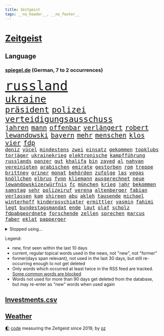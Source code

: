 ```yaml
---
title: Zeitgeist
tags: __no_header__, __no_footer__
---
```


# [Zeitgeist](https://oliz.io/zeitgeist/)

## Language

<h3><a href="https://www.spiegel.de" target="_blank">spiegel.de</a> (German, 7 to 2 occurrences)</h3>
<p style="font-family:monospace">
<span style="font-size:32pt"><a href="news_links.html#russland" class="current">russland</a></span>
<br>
<span style="font-size:24pt"><a href="news_links.html#ukraine" class="current">ukraine</a></span>
<br>
<span style="font-size:20pt"><a href="news_links.html#präsident" class="current">präsident</a></span>
<span style="font-size:20pt"><a href="news_links.html#polizei" class="current">polizei</a></span>
<span style="font-size:20pt"><a href="news_links.html#verteidigungsausschuss" class="current">verteidigungsausschuss</a></span>
<br>
<span style="font-size:16pt"><a href="news_links.html#jahren" class="current">jahren</a></span>
<span style="font-size:16pt"><a href="news_links.html#mann" class="current">mann</a></span>
<span style="font-size:16pt"><a href="news_links.html#offenbar" class="current">offenbar</a></span>
<span style="font-size:16pt"><a href="news_links.html#verlängert" class="current">verlängert</a></span>
<span style="font-size:16pt"><a href="news_links.html#robert" class="current">robert</a></span>
<span style="font-size:16pt"><a href="news_links.html#lewandowski" class="current">lewandowski</a></span>
<span style="font-size:16pt"><a href="news_links.html#bayern" class="current">bayern</a></span>
<span style="font-size:16pt"><a href="news_links.html#mehr" class="current">mehr</a></span>
<span style="font-size:16pt"><a href="news_links.html#menschen" class="current">menschen</a></span>
<span style="font-size:16pt"><a href="news_links.html#klos" class="current">klos</a></span>
<span style="font-size:16pt"><a href="news_links.html#vier" class="current">vier</a></span>
<span style="font-size:16pt"><a href="news_links.html#fdp" class="current">fdp</a></span>
<br>
<span style="font-size:12pt"><a href="news_links.html#deniz" class="current">deniz</a></span>
<span style="font-size:12pt"><a href="news_links.html#yücel" class="current">yücel</a></span>
<span style="font-size:12pt"><a href="news_links.html#mindestens" class="current">mindestens</a></span>
<span style="font-size:12pt"><a href="news_links.html#zwei" class="current">zwei</a></span>
<span style="font-size:12pt"><a href="news_links.html#einsatz" class="current">einsatz</a></span>
<span style="font-size:12pt"><a href="news_links.html#gekommen" class="current">gekommen</a></span>
<span style="font-size:12pt"><a href="news_links.html#topklubs" class="new">topklubs</a></span>
<span style="font-size:12pt"><a href="news_links.html#torjäger" class="current">torjäger</a></span>
<span style="font-size:12pt"><a href="news_links.html#ukrainekrieg" class="current">ukrainekrieg</a></span>
<span style="font-size:12pt"><a href="news_links.html#elektronische" class="current">elektronische</a></span>
<span style="font-size:12pt"><a href="news_links.html#kampfführung" class="new">kampfführung</a></span>
<span style="font-size:12pt"><a href="news_links.html#russlands" class="current">russlands</a></span>
<span style="font-size:12pt"><a href="news_links.html#panzer" class="current">panzer</a></span>
<span style="font-size:12pt"><a href="news_links.html#gut" class="current">gut</a></span>
<span style="font-size:12pt"><a href="news_links.html#khalifa" class="new">khalifa</a></span>
<span style="font-size:12pt"><a href="news_links.html#bin" class="current">bin</a></span>
<span style="font-size:12pt"><a href="news_links.html#zayed" class="new">zayed</a></span>
<span style="font-size:12pt"><a href="news_links.html#al" class="current">al</a></span>
<span style="font-size:12pt"><a href="news_links.html#nahyan" class="new">nahyan</a></span>
<span style="font-size:12pt"><a href="news_links.html#vereinigten" class="current">vereinigten</a></span>
<span style="font-size:12pt"><a href="news_links.html#arabischen" class="current">arabischen</a></span>
<span style="font-size:12pt"><a href="news_links.html#emirate" class="current">emirate</a></span>
<span style="font-size:12pt"><a href="news_links.html#gestorben" class="current">gestorben</a></span>
<span style="font-size:12pt"><a href="news_links.html#rom" class="current">rom</a></span>
<span style="font-size:12pt"><a href="news_links.html#treppe" class="new">treppe</a></span>
<span style="font-size:12pt"><a href="news_links.html#brittney" class="new">brittney</a></span>
<span style="font-size:12pt"><a href="news_links.html#griner" class="new">griner</a></span>
<span style="font-size:12pt"><a href="news_links.html#monat" class="current">monat</a></span>
<span style="font-size:12pt"><a href="news_links.html#behörden" class="current">behörden</a></span>
<span style="font-size:12pt"><a href="news_links.html#zufolge" class="current">zufolge</a></span>
<span style="font-size:12pt"><a href="news_links.html#las" class="current">las</a></span>
<span style="font-size:12pt"><a href="news_links.html#vegas" class="current">vegas</a></span>
<span style="font-size:12pt"><a href="news_links.html#knöllchen" class="current">knöllchen</a></span>
<span style="font-size:12pt"><a href="news_links.html#elbrus" class="new">elbrus</a></span>
<span style="font-size:12pt"><a href="news_links.html#fynn" class="new">fynn</a></span>
<span style="font-size:12pt"><a href="news_links.html#kliemann" class="new">kliemann</a></span>
<span style="font-size:12pt"><a href="news_links.html#ausgerechnet" class="current">ausgerechnet</a></span>
<span style="font-size:12pt"><a href="news_links.html#neue" class="current">neue</a></span>
<span style="font-size:12pt"><a href="news_links.html#lewandowskizerwürfnis" class="new">lewandowskizerwürfnis</a></span>
<span style="font-size:12pt"><a href="news_links.html#fc" class="current">fc</a></span>
<span style="font-size:12pt"><a href="news_links.html#münchen" class="current">münchen</a></span>
<span style="font-size:12pt"><a href="news_links.html#krieg" class="current">krieg</a></span>
<span style="font-size:12pt"><a href="news_links.html#jahr" class="current">jahr</a></span>
<span style="font-size:12pt"><a href="news_links.html#bekommen" class="current">bekommen</a></span>
<span style="font-size:12pt"><a href="news_links.html#samstag" class="current">samstag</a></span>
<span style="font-size:12pt"><a href="news_links.html#sehr" class="current">sehr</a></span>
<span style="font-size:12pt"><a href="news_links.html#polizeiruf" class="current">polizeiruf</a></span>
<span style="font-size:12pt"><a href="news_links.html#verena" class="current">verena</a></span>
<span style="font-size:12pt"><a href="news_links.html#altenberger" class="new">altenberger</a></span>
<span style="font-size:12pt"><a href="news_links.html#fabian" class="current">fabian</a></span>
<span style="font-size:12pt"><a href="news_links.html#verlassen" class="current">verlassen</a></span>
<span style="font-size:12pt"><a href="news_links.html#kam" class="current">kam</a></span>
<span style="font-size:12pt"><a href="news_links.html#shireen" class="new">shireen</a></span>
<span style="font-size:12pt"><a href="news_links.html#abu" class="current">abu</a></span>
<span style="font-size:12pt"><a href="news_links.html#akleh" class="new">akleh</a></span>
<span style="font-size:12pt"><a href="news_links.html#tausende" class="current">tausende</a></span>
<span style="font-size:12pt"><a href="news_links.html#michael" class="current">michael</a></span>
<span style="font-size:12pt"><a href="news_links.html#winterhoff" class="new">winterhoff</a></span>
<span style="font-size:12pt"><a href="news_links.html#kinderpsychiater" class="current">kinderpsychiater</a></span>
<span style="font-size:12pt"><a href="news_links.html#ermittler" class="current">ermittler</a></span>
<span style="font-size:12pt"><a href="news_links.html#yasmin" class="new">yasmin</a></span>
<span style="font-size:12pt"><a href="news_links.html#fahimi" class="new">fahimi</a></span>
<span style="font-size:12pt"><a href="news_links.html#legt" class="current">legt</a></span>
<span style="font-size:12pt"><a href="news_links.html#bundestagsmandat" class="new">bundestagsmandat</a></span>
<span style="font-size:12pt"><a href="news_links.html#ende" class="current">ende</a></span>
<span style="font-size:12pt"><a href="news_links.html#laut" class="current">laut</a></span>
<span style="font-size:12pt"><a href="news_links.html#olaf" class="current">olaf</a></span>
<span style="font-size:12pt"><a href="news_links.html#scholz" class="current">scholz</a></span>
<span style="font-size:12pt"><a href="news_links.html#fdpabgeordnete" class="new">fdpabgeordnete</a></span>
<span style="font-size:12pt"><a href="news_links.html#forschende" class="current">forschende</a></span>
<span style="font-size:12pt"><a href="news_links.html#zellen" class="current">zellen</a></span>
<span style="font-size:12pt"><a href="news_links.html#sprechen" class="current">sprechen</a></span>
<span style="font-size:12pt"><a href="news_links.html#marcus" class="current">marcus</a></span>
<span style="font-size:12pt"><a href="news_links.html#faber" class="current">faber</a></span>
<span style="font-size:12pt"><a href="news_links.html#eklat" class="current">eklat</a></span>
<span style="font-size:12pt"><a href="news_links.html#papperger" class="new">papperger</a></span>
</p>
<details>
<summary>Stopped using...</summary>
<p class="former" style="font-size:12pt">
asche(568) gefüllt(568) toni(568) energien(567) erfahren(567) geschrieben(567) kriminelle(567) strafmaßnahmen(567) verwendet(567) attackieren(566) aufmerksamkeit(566) eindruck(566) gewaltige(566) gäste(566) kündigung(566) liste(566) maria(566) verhältnis(566) atlantik(565) krankenhäuser(565) körper(565) maß(565) rechtsextremismus(565) schweigt(565) sekunden(565) vergeben(565) versprach(565) atmosphäre(564) brücke(564) coronawelle(564) co₂(564) ddr(564) gekostet(564) verlängerung(564) versäumnisse(564) 400(563) ausfallen(563) erholung(563) gesagt(563) jahrzehnte(563) jens(563) kritisierte(563) portugal(563) stets(563) street(563) taten(563) belarussischen(562) bewaffnete(562) brauchte(562) fuhr(562) hintergründe(562) klaren(562) tore(562) verdächtiger(562) vorher(562) befindet(561) csuchef(561) entwurf(561) fallzahlen(561) gelassen(561) hans(561) julia(561) kriminellen(561) neueste(561) peru(561) rassistischer(561) reißt(561) software(561) standort(561) verdachts(561) verhängen(561) zahlreichen(561) bereich(560) dadurch(560) eugh(560) gedenken(560) kochinstituts(560) leeren(560) material(560) nutzte(560) rettungskräfte(560) texas(560) tieren(560) wütet(560) äußert(560) abstimmen(559) coronafälle(559) erheblich(559) erwartungen(559) gebrochen(559) infektion(559) kündigen(559) lakers(559) lüge(559) lügen(559) sichern(559) smith(559) sprengstoff(559) vermehrt(559) version(559) vertrauen(559) anbieter(558) angesteckt(558) aufnehmen(558) august(558) digitaler(558) schüssen(558) setzte(558) verwirrung(558) werke(558) angenommen(557) begrenzen(557) botschaften(557) ministerpräsidenten(557) norbert(557) philip(557) schnelltests(557) schwindet(557) spektakulär(557) umso(557) 2011(556) bewertet(556) bezahlt(556) breit(556) bundesstaat(556) coronahilfen(556) dauern(556) erlassen(556) meint(556) politikerinnen(556) schlimmsten(556) werben(556) siegen(555) abwehr(554) bestehen(554) mode(554) razzien(554) demokratische(553) frische(553) hotels(553) härter(553) netanyahu(553) verbände(553) fahrrad(552) institut(552) kryptowährung(552) 2030(551) angerichtet(551) anlass(551) mieter(551) neuauflage(551) hund(550) siegte(549) trainiert(549) 600(548) eigentümer(548) emissionen(548) gefangene(548) stadion(548) torhüter(548) festgestellt(547) überschwemmungen(547) deutsches(546) gold(546) beiträge(545) eigener(545) gaben(545) juristisch(545) monats(545) störung(545) tiefen(545) vorgaben(545) gestürzt(544) rettete(544) wind(544) begründet(543) achten(542) verwickelt(542) vorne(542) beteiligen(541) gewahrsam(541) gouverneur(541) spektakuläre(541) mama(540) rose(540) status(540) tennisprofi(540) rückstand(539) hinten(538) hoffnungen(538) landet(538) nationalen(538) einschätzung(537) saintgermain(536) sydney(536) syrer(536) verkürzt(536) nation(535) kapitel(533) wandel(533) leider(532) vermissen(532) händler(531) stört(531) begangen(530) hausarrest(530) hinterlässt(529) iranischen(529) jurist(529) grünenchefin(528) schock(527) afrikas(526) gerieten(526) ministerien(526) coronaauflagen(524) bundesnetzagentur(523) olympia(523) rückblick(523) vorgenommen(522) riesiges(521) lockerungen(520) kanadas(518) prägte(518) massaker(517) smartphones(517) zdf(517) kleinkind(516) staatlichen(516) sperren(515) staatsoberhaupt(515) eingeräumt(514) geflohen(513) überfordert(513) ausgaben(512) coronaimpfungen(511) topspiel(511) weltmeisterschaft(507) bundespräsidenten(505) fotografieren(504) strukturen(502) gesetzlichen(500) heimsieg(500) rätseln(500) hagen(499) antony(498) befunden(490) berühmtesten(489) geheime(489) erzieher(488) abhilfe(486) coronawochenüberblick(483) woelki(479) uskapitol(477) wetterdienst(472) 95(459) technische(459) glasgow(458) langjährige(458) bestens(454) ungemütlich(439) extremwetter(437) behindern(436) anfeindungen(429) 20jährige(427) bahnverkehr(425) indiens(420) zusammenbruch(419) orte(402) rum(401) untermauert(399) strecken(396) erschoss(391) 15jähriger(385) verlag(375) höchster(374) tabu(369) financial(365) mindeststeuer(365) umständen(362) zufriedener(360) erschüttern(359) niemandem(357) raumfahrt(352) holz(349) auszeichnung(347) genesen(347) vorreiter(341) freigegeben(339) pop(332) absolute(331) heizkosten(327) serbien(326) kugel(325) ständigen(324) müll(323) eingeladen(322) vorgang(322) ungeimpft(321) individuelle(318) 01(317) parkplatz(316) millionenstadt(315) mangelware(314) bezichtigt(311) osaka(311) fluggesellschaften(310) naftali(310) entsorgt(309) schwäche(308) erhöhte(307) ernstfall(307) traditionelle(306) unwettern(305) naht(304) geheimer(302) urteilte(302) 1962(301) kroatien(301) vodafone(300) gegenspieler(298) morgens(298) schrumpft(298) zusammengestoßen(298) norwegische(295) europol(294) verwandten(293) schließung(290) 72(289) axel(286) gorillas(286) intendant(280) rt(280) geräumt(274) lebten(272) fällig(271) beliebte(267) gesund(266) traten(266) erzieherinnen(264) kollision(264) lebron(264) beeinträchtigt(262) archäologen(260) krisenmanagement(260) badenbaden(259) berühmteste(255) bewahrt(255) unterdrückung(255) erkenntnissen(254) moritz(253) grand(252) regnet(252) staatsmedien(252) genervt(250) netzwerke(250) verkehrt(248) zivile(248) verzockt(247) films(246) düsseldorfer(244) gültig(242) verstecken(241) übertragen(241) 05(238) kohleausstieg(238) göringeckardt(237) inneren(237) samsung(236) regierte(235) world(234) masters(233) nadine(233) springer(232) diebe(230) tierwelt(230) mitmachen(228) produktionsausfälle(228) holstein(225) regale(224) katrin(223) hero(222) hingerichtet(222) weltberühmt(222) lutz(221) zeitgleich(221) satt(220) wittert(219) geburtstagsfeier(216) zusehen(216) anheben(215) nikita(214) vorteil(214) ausgetauscht(213) nfl(213) renten(212) arktis(209) hell(208) kursieren(208) 1991(207) epic(206) denkbar(205) spitzenspiel(204) amtskollegen(202) durchschnittlich(202) erfolgen(202) gefälschtem(202) älteste(202) beeinflusst(201) vornehmen(201) friedens(200) ice(200) 20jährigen(199) adam(199) natostaaten(199) jesse(198) berlinbrandenburg(197) erneuerbaren(196) bettina(194) hitzewellen(194) bedeckt(193) begriffe(192) hey(192) rauswurf(192) einschätzungen(191) nachziehen(191) mannschaften(189) kälte(188) kredite(186) unterstützten(186) geheimdienste(183) grauen(183) plastikmüll(183) sauer(183) ambitioniert(181) scherz(180) damaligen(179) massen(178) mitarbeiterinnen(178) bereichen(177) hinrichtung(177) siegerin(177) aaron(176) gezielten(176) hals(176) registrierten(176) medienkonzern(174) coronapatienten(173) ampelpartner(170) swr(170) beruft(169) idioten(169) reichelt(169) kommissionspräsidentin(168) valencia(168) westlicher(168) bayernstar(167) beliebt(167) bundestagsvizepräsidentin(167) feind(166) klimaneutralität(166) zimmermann(166) konzentration(165) generationen(164) spaghetti(163) gegentore(161) wach(161) airlines(160) wissenschaftlichen(160) zweifache(160) christiane(159) hinsicht(159) empfindliche(158) sammlung(158) stürzten(158) schärfere(157) qualität(156) schienen(156) wetten(156) gestiegene(155) paparazzi(155) staatsstreich(155) befreite(154) jugendorganisation(154) khan(154) zehnjähriger(154) bosnienherzegowina(153) hohes(153) angeblicher(152) fassen(151) anleitung(150) formel1saison(148) strafstoß(148) verglich(148) auseinander(147) flüchtling(147) hinein(147) technischer(147) gründet(145) kursiert(145) rauschgift(145) schmutzige(144) meteorologen(143) windenergie(143) wolfsburger(143) zustande(142) 107(141) koma(141) getestete(140) überlastet(140) krankenversicherungen(137) menschenrechtslage(137) missverstanden(137) vergangenes(136) 87(135) allgemeinen(135) ibizaaffäre(135) mondes(135) pessimistisch(134) zugelassene(134) endlose(133) teuerung(133) wecken(133) käme(132) atomverhandlungen(131) diplomatisch(131) gestaltet(131) interpol(131) verabschieden(131) arbeite(130) klappt(130) pink(130) stimmte(130) personalnot(129) coviderkrankung(128) schärfste(128) surfer(128) totschlags(128) 33jährigen(127) fdpminister(127) letztlich(127) bemerkenswerte(126) erbeuten(126) muscheln(125) tabellenkeller(125) buschmann(124) impfausweis(124) verschleppung(124) papa(123) problematisch(123) geflohene(122) klettern(122) sicherheitslücke(122) verurteilen(122) mühen(121) antrittsbesuch(120) downing(120) masepin(120) kanye(119) offenbarte(119) vincent(119) zwayer(119) schneefall(117) solar(117) berger(116) beschwört(116) fälschen(116) krisengebiete(116) rechner(116) brunner(115) gespenst(115) gewaltigen(114) kollege(114) kriterien(114) anpassungen(113) haderte(113) spielplan(113) alleingelassen(112) auswanderer(112) paartherapeutin(112) moderierte(111) zusammengezogen(111) beherrscht(110) coronaschutzmaßnahmen(110) influencerin(110) lastwagenfahrer(109) normalen(109) polarisiert(109) 270(108) aktionismus(108) bescheren(108) kaczyński(108) beschaffung(107) defibrillator(106) dreyer(106) knüpft(106) konsulat(106) malu(106) rheinlandpfälzische(106) vettel(105) zusammengefasst(105) allzu(104) gefühlen(104) haftbefehle(104) flaggen(103) hilflos(103) juristischen(103) reiches(102) finanzschwache(101) impfpflichtdebatte(101) lehrermangel(101) zerfallen(101) alpenland(100) grünem(100) vizeregierungschef(100) liebte(99) millionäre(98) nirvana(98) schimpansen(98) vorsätze(98) einbußen(97) geschenk(96) muslimische(96) nahrungsmittel(96) medienanstalt(95) sowjetische(95) bonn(94) bunt(94) erneuert(94) fröhlich(94) brandanschlag(93) gewaltsame(93) anhand(92) herzattacke(92) erwerben(91) 2002(90) anklagepunkten(90) bronx(89) klassenzimmern(89) stünden(89) teppich(89) angestiegen(88) entspannen(88) süßigkeiten(88) 82jährige(87) frachtcontainer(87) klimaschädliche(87) methan(87) siebenjährige(87) veteranen(87) wehrdienst(87) einmarschieren(86) knappes(86) lügner(86) repariert(86) schlimmere(86) vitali(86) dilettanten(85) filmemacher(85) färbt(85) guantanamo(85) justizministerium(85) kurioser(85) stemmen(85) wahlrechtsreform(85) brisante(84) emotionalen(84) gütern(84) influencerinnen(84) provozierte(84) soloselbstständige(84) verweist(84) verzweifeln(84) wundert(84) baltimore(83) columbus(83) diebesgut(83) joggen(83) kontrollverlust(83) strände(83) getroffenen(82) grünenführung(82) isolieren(82) massenmord(82) notfallversorgung(82) schüttelte(82) barty(81) inselgruppe(81) leistungsträger(81) nachwirkungen(81) plündern(81) rollo(81) 2014(80) genozid(80) mitverantwortung(80) pokert(80) unterschlagen(80) verdienst(80) anrede(79) geschworenen(79) gespürt(79) kernkraftwerke(79) litauens(79) misstrauensvotum(79) photography(79) ustalent(79) berlusconi(78) besprachen(78) entschlossenheit(78) fifaboss(78) hollywoodstars(78) infantino(78) silvio(78) unicef(78) à(78) energiekonzerns(77) premierministerin(77) säbelrasseln(77) thyssenkrupp(77) yann(77) zweistellige(77) entgegenzusetzen(76) prenzlauer(76) stock(76) verfügbaren(76) 55jährigen(75) altkanzlerin(75) experiment(75) nürnberger(75) ungewohnte(75) überfordern(75) beckham(74) fürchtete(74) pfeiffer(74) rückruf(74) schätzt(74) elefanten(73) hashtags(73) autokorso(72) umtriebiger(72) burkina(71) faso(71) jugendstrafe(71) kapitols(71) kleinbus(71) lasten(71) risikogruppen(71) vergewaltigte(71) 37jährigen(70) heimischen(70) komplott(70) minusgrade(70) sehnt(70) weltlage(70) begingen(69) stromausfälle(69) unterstellt(69) aufsteigen(68) kfwförderung(68) kylian(68) mbappé(68) schwanken(68) ashleigh(67) eingeplant(67) rené(67) swiatek(67) funk(66) gleichnamigen(66) konkurrentin(66) englands(65) frühlings(65) verbleib(65) abstoßen(64) anfangszeit(64) bankkunden(64) favoritinnen(64) gebühren(64) ausgeweitet(63) auszuweiten(63) machtstrukturen(63) mitgliedern(63) stabschef(63) stoffe(63) versagen(63) vorstellbar(63) 250000(62) pokerturnier(62) raubes(62) vollständigen(62) exsoldaten(61) kirchen(61) betrugs(60) dr(60) gefeierte(60) hagelt(60) jackson(60) oxford(60) projekten(60) putschversuch(60) verschleppt(60) verwandt(60) erhoffen(59) grausame(59) umzusetzen(59) verhilft(59) wegfällt(59) wirtschaften(59) abgestimmt(58) lehnte(58) sarkastisch(58) zeilen(58) zärtlich(58) coronalockerungen(57) jennifer(57) jugendstudie(57) saied(57) schneeregen(57) wettbewerbe(57) ahnung(56) bidenregierung(56) bizarrer(56) dubiosen(56) heidenheim(56) 37jähriger(55) abgezogen(55) container(55) geldwäscheverdachtsfälle(55) halbzeit(55) klum(55) komiker(55) sees(54) uralten(54) interessiert(53) kommerzielle(53) löwe(53) kappen(52) leyens(52) verblüfft(52) 1100(51) noble(51) seenotretter(51) versprechungen(51) geforscht(50) kluge(50) ost(50) pannen(50) plastik(50) ratlos(50) unberührte(50) 95jährige(49) a7(49) erforschen(49) ermuntert(49) hagelschauers(49) meiden(49) samuel(49) schneiden(49) swingerklub(49) verlangten(49) bekanntwerden(48) gelegen(48) sekretärin(48) stürmischen(48) zögerte(48) freizeitpark(47) profitierte(47) rückblickend(47) außenpolitische(46) einigermaßen(46) fünften(46) schockierte(46) schreckliche(46) taktischen(46) zittern(46) angepöbelt(45) gardasee(45) sanktion(45) untereinander(45) 59jähriger(44) altenpfleger(44) germany(44) knast(44) lobbyregister(44) omikronsubtyp(44) ankommt(43) gepanzerte(43) glaubte(43) mangelhaft(43) starkregen(43) verdirbt(43) beschuldigten(42) bobic(42) eingetroffen(42) fredi(42) infektiologin(42) nukleare(42) regalen(42) schneidet(42) sicherheitsrat(42) studio(42) titelchancen(42) todesopfers(42) westafrikanischen(42) wiedereinführung(42) wohnhäuser(42) bekundet(41) bindung(41) juliane(41) mateusz(41) morawiecki(41) niedergestochen(41) schadensersatzklagen(41) sponsoren(41) statistisches(41) tanken(41) östlichen(41) abstiegsbedrohte(40) jochen(40) natalia(40) stationierung(40) usverteidigungsministerium(40) vergessenen(40) ausweiten(39) bröckelt(39) diskrepanz(39) iaeachef(39) jenen(39) mariano(39) power(39) sperrte(39) 48jährigen(38) afghanen(38) gru(38) mobil(38) riskant(38) saarländische(38) spannendes(38) belgrad(37) bombardierte(37) exfreundin(37) parlamentariergruppe(37) ukrainischem(37) iowa(36) ipccklimabericht(36) schutt(36) unomenschenrechtsrat(36) verstummen(36) vorziehen(36) wappnen(36) weltklimarat(36) zwingt(36) bewegenden(35) creative(35) director(35) duo(35) erarbeitet(35) fußballverbände(35) streitkräften(35) versetzen(35) weltklimabericht(35) auflösen(34) biathlet(34) bundestrainerin(34) coronakennzahlen(34) empören(34) iwan(34) natotreffen(34) wirtschaftshilfen(34) zugunglück(34) überfielen(34) 1977(33) couch(33) kürzester(33) zerstörungen(33) chemiewaffeneinsatz(32) chemische(32) ehemaligem(32) energieembargo(32) natoostflanke(32) osterferien(32) rabatt(32) ungewiss(32) bundeswirtschaftsministerium(31) sachs(31) ahr(30) chemiewaffen(30) drücken(30) hauchdünn(30) schnellere(30) weltmeisters(30) wladmir(30) flüchtlingsheim(29) hansa(29) invasionsarmee(29) kombattanten(29) unterkunft(29) verbandes(29) abstiegsplatz(28) ausgenommen(28) dokumentieren(28) dreierpack(28) großhändler(28) neymar(28) verfügt(28) ablöse(27) chemischer(27) eye(27) fed(27) mach(27) obduktion(27) queer(27) raketenangriff(27) revolutionsgarden(27) tankrabatt(27) vermögenswerte(27) verwüstungen(26) übersetzt(26) befristetes(25) schnelleren(25) achtes(24) endpunkt(24) gaststätten(24) volkes(24) 25jähriger(23) ferraripilot(23) mechaniker(23) nebenwirkungen(23) wikinger(23) irina(22) karim(22) kriegstage(22) vorort(22) 60jähriger(21) angetreten(21) freundinnen(21) grundordnung(21) indian(21) kalifornischen(21) kalt(21) militärbündnisses(21) natomitglied(21) pogačar(21) sardinien(21) sound(21) tadej(21) wells(21) zusammenleben(21) zweifelhaft(21) autonomie(20) co2emissionen(20) erwischen(20) leugnet(20) unterscheidet(20) wahlrecht(20) merke(19) messungen(19) verweis(19) zwangsarbeit(19) indem(18) menschenrechtsorganisationen(18) umentschieden(18) verfolgung(18) abzusetzen(17) angestellte(17) bauten(17) emporkömmling(17) fahrlehrer(17) friedensvertrag(17) paddeln(17) schiefgelaufen(17) stalin(17) amerikanischer(16) arkansas(16) gerüstet(16) nulltarif(16) staatstragend(16) wmqualifikation(16) aufzunehmen(15) coronamaskenpflicht(15) familienleben(15) häftling(15) insolvenzverschleppung(15) isch(15) lungenembolie(15) schutzmaßnahme(15) andauernden(14) hartnäckig(14) kommunizieren(14) kontext(14) studienergebnisse(14) zdfsportstudio(14) besorgniserregend(13) enthielten(13) gelenkt(13) normalverdiener(13) ordentlich(13) registrierte(13) zweifelt(13) öffentlicher(13) aggressor(12) dfl(12) mikroplastik(12) dir(11) grauens(11) hurtigruten(11) neutralität(11) ohrfeigeneklat(11)
</p>
</details>
<p>Legend:
<ul>
<li><span class="new">new</span>, first seen within the last 10 days</li>
<li><span class="current">current</span>, regular topical words used in the news, not "new", not "former"</li>
<li><span class="former">former(days span relevant)</span>, not used in the last 30 days, but still re-occurring enough to not get deleted</li>
<li>Only words which occurred at least twice in the RSS feed are tracked. <a href="language/filters.py">Some common words are blocked</a></li>
<li>Words not used for more than 90 days get deleted from the database, but may re-enter as "new" words when used again</li>
</ul>
</p>

## [Investments](investments.html)[.csv](investments.csv)

## [Weather](weather.html)

<footer>
<a href="javascript:toggleTheme()" class="nav">🌓</a>
<a href="https://github.com/ooz/zeitgeist">code</a> measuring the Zeitgeist since 2019, by <a href="https://oliz.io">oz</a>
</footer>
